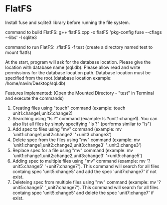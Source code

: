 # FlatFS


Install fuse and sqlite3 library before running the file system.

command to build FlatFS: g++ flatFS.cpp  -o flatFS 'pkg-config fuse --cflags --libs' -l sqlite3

command to run FlatFS: ./flatFS -f test (create a directory named test to mount flatfs)

At the start, program will ask for the database location. Please give the location with database name (sql.db). Please allow read and write permissions for the database location path. Database location must be specified from the root.(database location example: /home/navin/Desktop/sql.db)

Features Implemented: (Open the Mounted Directory - "test" in Terminal and execute the commands)

1. Creating files using "touch" command (example: touch unit1:change1,unit2:change2)
2. Searching using "ls ?" command (example: ls ?unit1:change1). You can also list all files by simply specifying "ls ?" (performs similar to "ls")
3. Add spec to files using "mv" command (example: mv 'unit1:change1,unit2:change2' '+unit3:change3')
4. Delete spec from the files using "mv" command (example: mv 'unit1:change1,unit2:change2,unit3:change3' '_unit3:change3')
5. Replace spec for a file using "mv" command (example: mv 'unit1:change1,unit2:change2,unit3:change3' '<unit5:change5')
6. Adding spec to multiple files using "mv" command (example: mv '?unit5:change5' '+unit7:change7'). This command will search for all files containg spec 'unit5:change5' and add the spec 'unit7:change7' if not exist.
7. Deleteing spec from multiple files using "mv" command (example: mv '?unit5:change5' '_unit7:change7'). This command will search for all files containg spec 'unit5:change5' and delete the spec 'unit7:change7' if exist.
